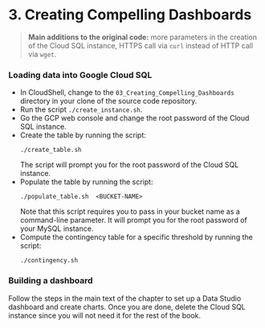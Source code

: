 # 3. Creating Compelling Dashboards

> **Main additions to the original code:** more parameters in the creation of the Cloud SQL instance, HTTPS call via `curl` instead of HTTP call via `wget`.

### Loading data into Google Cloud SQL
* In CloudShell, change to the `03_Creating_Compelling_Dashboards` directory in your clone of the source code repository.
* Run the script `./create_instance.sh`.
* Go the GCP web console and change the root password of the Cloud SQL instance.
* Create the table by running the script:
  ```
  ./create_table.sh
  ```
  The script will prompt you for the root password of the Cloud SQL instance.
* Populate the table by running the script:
  ```
  ./populate_table.sh  <BUCKET-NAME>
  ```
  Note that this script requires you to pass in your bucket name as a command-line parameter.
  It will prompt you for the root password of your MySQL instance.
* Compute the contingency table for a specific threshold by running the script:
  ```
  ./contingency.sh
  ```

### Building a dashboard
Follow the steps in the main text of the chapter to set up a Data Studio dashboard and create charts. Once you are done, delete the Cloud SQL instance since you will not need it for the rest of the book.
